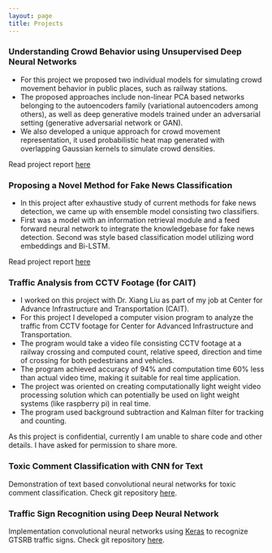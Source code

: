 ```yaml
---
layout: page
title: Projects
---
```


### Understanding Crowd Behavior using Unsupervised Deep Neural Networks

* For this project we proposed two individual models for simulating crowd movement behavior in public places, such as railway stations.
* The proposed approaches include non-linear PCA based networks belonging to the autoencoders family (variational autoencoders among others), as well as deep generative models trained under an adversarial setting (generative adversarial network or GAN).
* We also developed a unique approach for crowd movement representation, it used probabilistic heat map generated with overlapping Gaussian kernels to simulate crowd densities.

Read project report [here](https://xitizzz.github.io/assets/crowd.pdf)


### Proposing a Novel Method for Fake News Classification
* In this project after exhaustive study of current methods for fake news detection, we came up with ensemble model consisting two classifiers.
* First was a model with an information retrieval module and a feed forward neural network to integrate the knowledgebase for fake news detection. Second was style based classification model utilizing word embeddings and Bi-LSTM.

Read project report [here](https://xitizzz.github.io/assets/fake_news.pdf)

### Traffic Analysis from CCTV Footage (for CAIT)

* I worked on this project with Dr. Xiang Liu as part of my job at Center for Advance Infrastructure and Transportation (CAIT).
* For this project I developed a computer vision program to analyze the traffic from CCTV footage for Center for Advanced Infrastructure and Transportation.
* The program would take a video file consisting CCTV footage at a railway crossing and computed count, relative speed, direction and time of crossing for both pedestrians and vehicles.
* The program achieved accuracy of 94% and computation time 60% less than actual video time, making it suitable for real time application.
* The project was oriented on creating computationally light weight video processing solution which can potentially be used on light weight systems (like raspberry pi) in real time.
* The program used background subtraction and Kalman filter for tracking and counting.

As this project is confidential, currently I am unable to share code and other details. I have asked for permission to share more.

### Toxic Comment Classification with CNN for Text
Demonstration of text based convolutional neural networks for toxic comment classification. Check git repository [here](https://github.com/xitizzz/Text-CNN-Toxic-Comment-Classification).

### Traffic Sign Recognition using Deep Neural Network
Implementation convolutional neural networks using [Keras](https://keras.io/) to recognize GTSRB traffic signs. Check git repository [here](https://github.com/xitizzz/Traffic-Sign-Recognition-using-Deep-Neural-Network).
